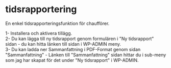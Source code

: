 # tidsrapportering
En enkel tidsrapporteringsfunktion för chaufförer.

1- Installera och aktivera tillägg.   
2- Du kan lägga till ny tidsrapport genom formulären i "Ny tidsrapport" sidan - du kan hitta länken till sidan i WP-ADMIN meny.  
3- Du kan ladda ner Sammanfattning i PDF-Format genom sidan "Sammanfattning" - Länken till "Sammanfattning" sidan hittar du i sub-meny som jag har skapat för det under "Ny tidsrapport" i WP-ADMIN.  
